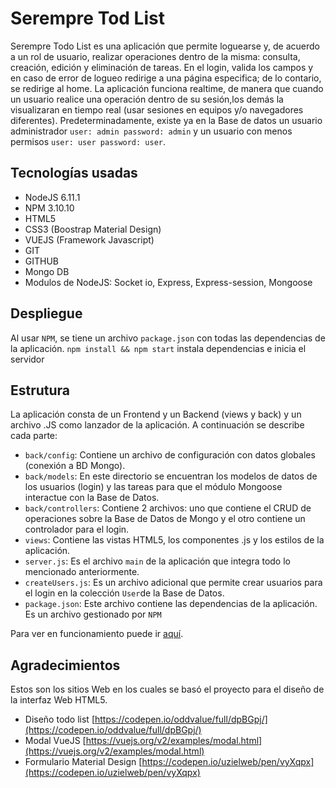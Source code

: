 # Serempre Tod List
Serempre Todo List es una aplicación que permite loguearse y, de acuerdo a un rol de usuario, realizar operaciones dentro de la misma: consulta, creación, edición y eliminación de tareas. En el login, valida los campos y en caso de error de logueo redirige a una página especifica; de lo contario, se redirige al home. La aplicación funciona realtime, de manera que cuando un usuario realice una operación dentro de su sesión,los demás la visualizaran en tiempo real (usar sesiones en equipos y/o navegadores diferentes). Predeterminadamente, existe ya en la Base de datos un usuario administrador `user: admin password: admin` y un usuario con menos permisos `user: user password: user`.

## Tecnologías usadas

* NodeJS 6.11.1
* NPM 3.10.10
* HTML5
* CSS3 (Boostrap Material Design)
* VUEJS (Framework Javascript)
* GIT
* GITHUB
* Mongo DB
* Modulos de NodeJS: Socket io, Express, Express-session, Mongoose

## Despliegue
Al usar `NPM`, se tiene un archivo `package.json` con todas las dependencias de la aplicación. `npm install && npm start` instala dependencias e inicia el servidor

## Estrutura
La aplicación consta de un Frontend y un Backend (views y back) y un archivo .JS como lanzador de la aplicación. A continuación se describe cada parte:
* `back/config`: Contiene un archivo de configuración con datos globales (conexión a BD Mongo).
* `back/models`: En este directorio se encuentran los modelos de datos de los usuarios (login) y las tareas para que el módulo Mongoose interactue con la Base de Datos.
* `back/controllers`: Contiene 2 archivos: uno que contiene el CRUD de operaciones sobre la Base de Datos de Mongo y el otro contiene un controlador para el login.
* `views`: Contiene las vistas HTML5, los componentes .js y los estilos de la aplicación.
* `server.js`: Es el archivo `main` de la aplicación que integra todo lo mencionado anteriormente.
* `createUsers.js`: Es un archivo adicional que permite crear usuarios para el login en la colección `User`de la Base de Datos. 
* `package.json`: Este archivo contiene las dependencias de la aplicación. Es un archivo gestionado por `NPM`

Para ver en funcionamiento puede ir [aquí](https://serempretodolist.herokuapp.com/index).

## Agradecimientos

Estos son los sitios Web en los cuales se basó el proyecto para el diseño de la interfaz Web HTML5.

* Diseño todo list [https://codepen.io/oddvalue/full/dpBGpj/](https://codepen.io/oddvalue/full/dpBGpj/)
* Modal VueJS [https://vuejs.org/v2/examples/modal.html](https://vuejs.org/v2/examples/modal.html)
* Formulario Material Design [https://codepen.io/uzielweb/pen/vyXqpx](https://codepen.io/uzielweb/pen/vyXqpx)